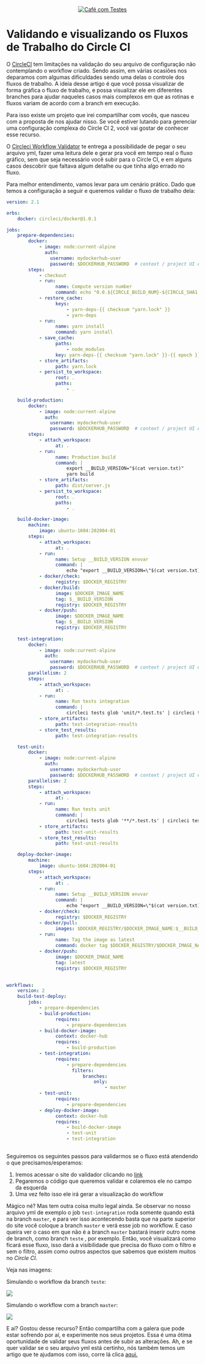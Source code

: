 <p align="center">
  <a href="https://github.com/pagarme/cafe-com-testes">
    <img src="../.github/cafecomtestes.png" alt="Café com Testes">
  </a>
</p>

# Validando e visualizando os Fluxos de Trabalho do Circle CI

O [CircleCI](https://circleci.com/) tem limitações na validação do seu arquivo de configuração não contemplando o workflow criado. Sendo assim, em várias ocasiões nos deparamos com algumas dificuldades sendo uma delas o controle dos fluxos de trabalho. A ideia desse artigo é que você possa visualizar de forma gráfica o fluxo de trabalho, e possa visualizar ele em diferentes branches para ajudar naqueles casos mais complexos em que as rotinas e fluxos variam de acordo com a branch em execução.

Para isso existe um projeto que irei compartilhar com vocês, que nasceu com a proposta de nos ajudar nisso. Se você estiver lutando para gerenciar uma configuração complexa do Circle CI 2, você vai gostar de conhecer esse recurso.

O [Circleci Workflow Validator](https://github.com/JackuB/circleci-workflow-validator) te entrega a possibilidade de pegar o seu arquivo yml, fazer uma leitura dele e gerar pra você em tempo real o fluxo gráfico, sem que seja necessário você subir para o Circle CI, e em alguns casos descobrir que faltava algum detalhe ou que tinha algo errado no fluxo.

Para melhor entendimento, vamos levar para um cenário prático. Dado que temos a configuração a seguir e queremos validar o fluxo de trabalho dela:

```yml
version: 2.1

orbs:
    docker: circleci/docker@1.0.1

jobs:
    prepare-dependencies:
        docker:
            - image: node:current-alpine
              auth:
                username: mydockerhub-user
                password: $DOCKERHUB_PASSWORD  # context / project UI env-var reference
        steps:
            - checkout
            - run:
                  name: Compute version number
                  command: echo "0.0.${CIRCLE_BUILD_NUM}-${CIRCLE_SHA1:0:7}" | tee version.txt
            - restore_cache:
                  keys:
                      - yarn-deps-{{ checksum "yarn.lock" }}
                      - yarn-deps
            - run:
                  name: yarn install
                  command: yarn install
            - save_cache:
                  paths:
                      - node_modules
                  key: yarn-deps-{{ checksum "yarn.lock" }}-{{ epoch }}
            - store_artifacts:
                  path: yarn.lock
            - persist_to_workspace:
                  root: .
                  paths:
                      - .

    build-production:
        docker:
            - image: node:current-alpine
              auth:
                username: mydockerhub-user
                password: $DOCKERHUB_PASSWORD  # context / project UI env-var reference
        steps:
            - attach_workspace:
                  at: .
            - run:
                  name: Production build
                  command: |
                      export __BUILD_VERSION="$(cat version.txt)"
                      yarn build
            - store_artifacts:
                  path: dist/server.js
            - persist_to_workspace:
                  root: .
                  paths:
                      - .     

    build-docker-image:
        machine:
            image: ubuntu-1604:202004-01
        steps:
            - attach_workspace:
                  at: .
            - run:
                  name: Setup __BUILD_VERSION envvar
                  command: |
                      echo "export __BUILD_VERSION=\"$(cat version.txt)\"" >> $BASH_ENV
            - docker/check:
                  registry: $DOCKER_REGISTRY
            - docker/build:
                  image: $DOCKER_IMAGE_NAME
                  tag: $__BUILD_VERSION
                  registry: $DOCKER_REGISTRY
            - docker/push:
                  image: $DOCKER_IMAGE_NAME
                  tag: $__BUILD_VERSION
                  registry: $DOCKER_REGISTRY
                  
    test-integration:
        docker:
            - image: node:current-alpine
              auth:
                username: mydockerhub-user
                password: $DOCKERHUB_PASSWORD  # context / project UI env-var reference
        parallelism: 2
        steps:
            - attach_workspace:
                  at: .
            - run:
                  name: Run tests integration
                  command: |
                      circleci tests glob 'unit/*.test.ts' | circleci tests split --split-by timings | xargs yarn test:ci
            - store_artifacts:
                  path: test-integration-results
            - store_test_results:
                  path: test-integration-results

    test-unit:
        docker:
            - image: node:current-alpine
              auth:
                username: mydockerhub-user
                password: $DOCKERHUB_PASSWORD  # context / project UI env-var reference
        parallelism: 2
        steps:
            - attach_workspace:
                  at: .
            - run:
                  name: Run tests unit
                  command: |
                      circleci tests glob '**/*.test.ts' | circleci tests split --split-by timings | xargs yarn test:ci
            - store_artifacts:
                  path: test-unit-results
            - store_test_results:
                  path: test-unit-results

    deploy-docker-image:
        machine:
            image: ubuntu-1604:202004-01
        steps:
            - attach_workspace:
                  at: .
            - run:
                  name: Setup __BUILD_VERSION envvar
                  command: |
                      echo "export __BUILD_VERSION=\"$(cat version.txt)\"" >> $BASH_ENV
            - docker/check:
                  registry: $DOCKER_REGISTRY
            - docker/pull:
                  images: $DOCKER_REGISTRY/$DOCKER_IMAGE_NAME:$__BUILD_VERSION
            - run:
                  name: Tag the image as latest
                  command: docker tag $DOCKER_REGISTRY/$DOCKER_IMAGE_NAME:$__BUILD_VERSION $DOCKER_REGISTRY/$DOCKER_IMAGE_NAME:latest
            - docker/push:
                  image: $DOCKER_IMAGE_NAME
                  tag: latest
                  registry: $DOCKER_REGISTRY
              

workflows:
    version: 2
    build-test-deploy:
        jobs:
            - prepare-dependencies
            - build-production:
                  requires:
                      - prepare-dependencies
            - build-docker-image:
                  context: docker-hub
                  requires:
                      - build-production
            - test-integration:
                  requires:
                      - prepare-dependencies
                  		filters:
                        	branches:
                            	only:
                                	- master
            - test-unit:
                  requires:
                      - prepare-dependencies
            - deploy-docker-image:
                  context: docker-hub
                  requires:
                      - build-docker-image
                      - test-unit
                      - test-integration
                 
```

Seguiremos os seguintes passos para validarmos se o fluxo está atendendo o que precisamos/esperamos:

1. Iremos acessar o site do validador clicando no [link](https://circle.mikul.as/)
2. Pegaremos o código que queremos validar e colaremos ele no campo da esquerda
3. Uma vez feito isso ele irá gerar a visualização do workflow 

Mágico né? Mas tem outra coisa muito legal ainda. Se observar no nosso arquivo yml de exemplo o job `test-integration` roda somente quando está na branch `master`, e para ver isso acontecendo basta que na parte superior do site você coloque a branch `master` e verá esse job no workflow. E caso queira ver o caso em que não é a branch `master` bastará inserir outro nome de branch, como branch `teste` , por exemplo. Então, você visualizará como ficará esse fluxo, isso dará a visibilidade que precisa do fluxo com o filtro e sem o filtro, assim como outros aspectos que sabemos que existem muitos no _Circle CI_.

Veja nas imagens:

Simulando o workflow da branch `teste`:

<p align="left">
  <a href="https://github.com/pagarme/cafe-com-testes">
    <img src="../.github/validator-workflow-ci1.png">
  </a>
</p>

Simulando o workflow com a branch `master`:

<p align="left">
  <a href="https://github.com/pagarme/cafe-com-testes">
    <img src="../.github/validator-workflow-ci2.png">
  </a>
</p>

E aí? Gostou desse recurso? Então compartilha com a galera que pode estar sofrendo por aí, e experimente nos seus projetos. Essa é uma ótima oportunidade de validar seus fluxos antes de subir as alterações. Ah, e se quer validar se o seu arquivo yml está certinho, nós também temos um artigo que te ajudamos com isso, corre lá clica [aqui.](circleci-validate.md)
